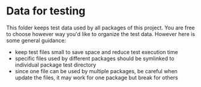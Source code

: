 # Data for testing

This folder keeps test data used by all packages of this project. You are free to choose
however way you'd like to organize the test data. However here is some general guidance:

* keep test files small to save space and reduce test execution time
* specific files used by different packages should be symlinked to individual package test directory
* since one file can be used by multiple packages, be careful when update the files, it may work for
one package but break for others
